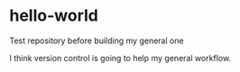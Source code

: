 # hello-world
Test repository before building my general one

I think version control is going to help my general workflow.
